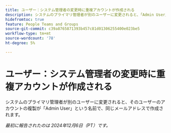 ```yaml
---
title: ユーザー：システム管理者の変更時に重複アカウントが作成される
description: システムのプライマリ管理者が別のユーザーに変更されると、「Admin User」という名前と同じメールアドレスで、そのユーザーアカウントの複製が作成されます。
hidefromtoc: true
feature: People Teams and Groups
source-git-commit: c39a8765871393b457c81d01306255400e023be5
workflow-type: tm+mt
source-wordcount: '78'
ht-degree: 5%

---
```


# ユーザー：システム管理者の変更時に重複アカウントが作成される

システムのプライマリ管理者が別のユーザーに変更されると、そのユーザーのアカウントの複製が「Admin User」という名前で、同じメールアドレスで作成されます。

_最初に報告されたのは 2024年12月6日（PT）です。_
